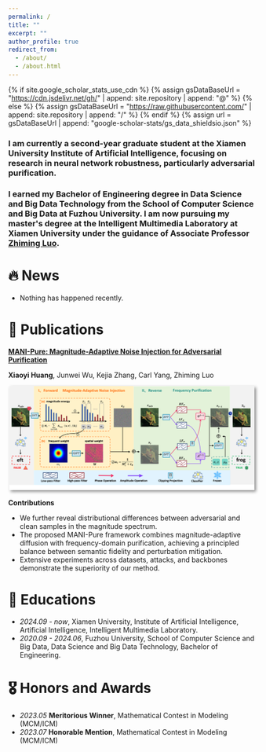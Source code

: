 ```yaml
---
permalink: /
title: ""
excerpt: ""
author_profile: true
redirect_from: 
  - /about/
  - /about.html
---
```


{% if site.google_scholar_stats_use_cdn %}
{% assign gsDataBaseUrl = "https://cdn.jsdelivr.net/gh/" | append: site.repository | append: "@" %}
{% else %}
{% assign gsDataBaseUrl = "https://raw.githubusercontent.com/" | append: site.repository | append: "/" %}
{% endif %}
{% assign url = gsDataBaseUrl | append: "google-scholar-stats/gs_data_shieldsio.json" %}

<span class='anchor' id='about-me'></span>


### I am currently a second-year graduate student at the Xiamen University Institute of Artificial Intelligence, focusing on research in neural network robustness, particularly adversarial purification.

### I earned my Bachelor of Engineering degree in Data Science and Big Data Technology from the School of Computer Science and Big Data at Fuzhou University. I am now pursuing my master's degree at the Intelligent Multimedia Laboratory at Xiamen University under the guidance of Associate Professor [Zhiming Luo](https://scholar.google.com/citations?user=RdRCIIYAAAAJ&hl=en).



# 🔥 News
- Nothing has happened recently.

# 📝 Publications 

<!-- 标题和作者 -->
<div style="margin-bottom:1em;">
  <p>
    <a href="https://arxiv.org/pdf/2509.25082">
      <b>MANI-Pure: Magnitude-Adaptive Noise Injection for Adversarial Purification</b>
    </a>
  </p>
  <p><b>Xiaoyi Huang</b>, Junwei Wu, Kejia Zhang, Carl Yang, Zhiming Luo</p>
</div>

<!-- 图片 -->
<div style="text-align:center; margin:1em 0;">
  <img src="images/pipeline.png" alt="sym" style="max-width:500px; box-shadow:3px 3px 6px #888;">
</div>

<!-- 贡献 -->
<div style="margin-top:1em;">
  <b>Contributions</b>
  <ul>
    <li>We further reveal distributional differences between adversarial and clean samples in the magnitude spectrum.</li>
    <li>The proposed MANI-Pure framework combines magnitude-adaptive diffusion with frequency-domain purification, achieving a principled balance between semantic fidelity and perturbation mitigation.</li>
    <li>Extensive experiments across datasets, attacks, and backbones demonstrate the superiority of our method.</li>
  </ul>
</div>




# 📖 Educations
- *2024.09 - now*, Xiamen University, Institute of Artificial Intelligence, Artificial Intelligence, Intelligent Multimedia Laboratory. 
- *2020.09 - 2024.06*, Fuzhou University, School of Computer Science and Big Data, Data Science and Big Data Technology, Bachelor of Engineering.


# 🎖 Honors and Awards
- *2023.05*  **Meritorious Winner**, Mathematical Contest in Modeling (MCM/ICM) 
- *2023.07* **Honorable Mention**, Mathematical Contest in Modeling (MCM/ICM)



